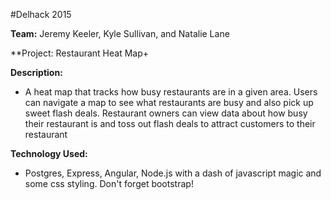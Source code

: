 #Delhack 2015

**Team:** Jeremy Keeler, Kyle Sullivan, and Natalie Lane

**Project: Restaurant Heat Map+

**Description:**

- A heat map that tracks how busy restaurants are in a given area.
  Users can navigate a map to see what restaurants are busy and also
  pick up sweet flash deals. Restaurant owners can view data about 
  how busy their restaurant is and toss out flash deals to attract
  customers to their restaurant

**Technology Used:**

- Postgres, Express, Angular, Node.js with a dash of javascript magic and some css styling. Don't forget bootstrap!